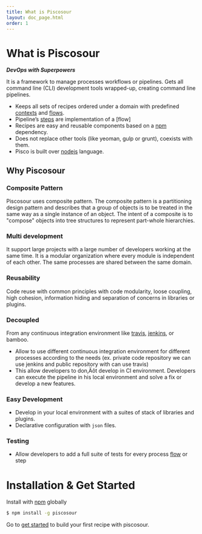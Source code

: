 ```yaml
---
title: What is Piscosour
layout: doc_page.html
order: 1
---
```


# What is Piscosour

***DevOps with Superpowers***

It is a framework to manage processes workflows or pipelines. Gets all command line (CLI) development tools wrapped-up, creating command line pipelines.

- Keeps all sets of recipes ordered under a domain with predefined [contexts](../developers/guides/01-contexts.md) and [flows](../developers/guides/03-flows.md).
- Pipeline’s [steps](../developers/guides/02-steps.md) are implementation of a [flow]
- Recipes are easy and reusable components based on a [npm](https://www.npmjs.com) dependency.
- Does not replace other tools (like yeoman, gulp or grunt), coexists with them.
- Pisco is built over [nodejs](https://nodejs.org/) language.

## Why Piscosour

### Composite Pattern

Piscosour uses composite pattern. The composite pattern is a partitioning design pattern and describes that a group of objects is to be treated in the same way as a single instance of an object. The intent of a composite is to "compose" objects into tree structures to represent part-whole hierarchies.

### Multi development

It support large projects with a large number of developers working at the same time. It is a modular organization where every module is independent of each other. The same processes are shared between the same domain.

### Reusability

Code reuse with common principles with code modularity, loose coupling, high cohesion, information hiding and separation of concerns in libraries or plugins.

### Decoupled

From any continuous integration environment like [travis](https://travis-ci.org), [jenkins](https://jenkins.io), or bamboo.
- Allow to use different continuous integration environment for different processes according to the needs (ex. private code repository we can use jenkins and public repository with can use travis)
- This allow developers to don‚Äôt develop in CI environment. Developers can execute the pipeline in his local environment and solve a fix or develop a new features.

### Easy Development

- Develop in your local environment with a suites of stack of libraries and plugins.
- Declarative configuration with `json` files.

### Testing

- Allow developers to add a full suite of tests for every process [flow](./guides/03-flows.md) or step

# Installation & Get Started

Install with [npm](https://npmjs.org) globally

```bash
$ npm install -g piscosour
```

Go to [get started](get_started.md) to build your first recipe with piscosour.